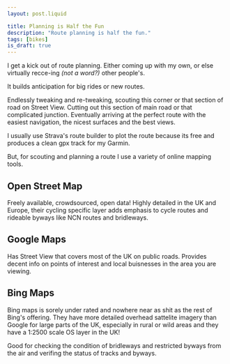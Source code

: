 ```yaml
---
layout: post.liquid

title: Planning is Half the Fun
description: "Route planning is half the fun."
tags: [bikes]
is_draft: true
---
```


I get a kick out of route planning. 
Either coming up with my own, or else virtually recce-ing *(not a word?)* other people's.

It builds anticipation for big rides or new routes.

Endlessly tweaking and re-tweaking, scouting this corner or that section of road on Street View. Cutting out this section of main road or that complicated junction. Eventually arriving at the perfect route with the easiest navigation, the nicest surfaces and the best views. 

I usually use Strava's route builder to plot the route because its free and produces a clean gpx track for my Garmin.

But, for scouting and planning a route I use a variety of online mapping tools.

## Open Street Map

Freely available, crowdsourced, open data! Highly detailed in the UK and Europe, their cycling specific layer adds emphasis to cycle routes and rideable byways like NCN routes and bridleways.

## Google Maps

Has Street View that covers most of the UK on public roads. Provides decent info on points of interest and local buisnesses in the area you are viewing.

## Bing Maps

Bing maps is sorely under rated and nowhere near as shit as the rest of Bing's offering. They have more detailed overhead sattelite imagery than Google for large parts of the UK, especially in rural or wild areas and they have a 1:2500 scale OS layer in the UK!

Good for checking the condition of bridleways and restricted byways from the air and verifing the status of tracks and byways.
